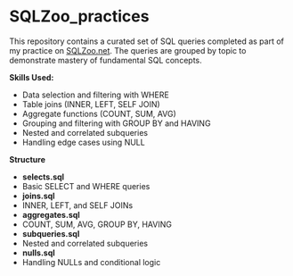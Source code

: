 # SQLZoo_practices
This repository contains a curated set of SQL queries completed as part of my practice on [SQLZoo.net](https://sqlzoo.net/). The queries are grouped by topic to demonstrate mastery of fundamental SQL concepts.

**Skills Used:**
- Data selection and filtering with WHERE
- Table joins (INNER, LEFT, SELF JOIN)
- Aggregate functions (COUNT, SUM, AVG)
- Grouping and filtering with GROUP BY and HAVING
- Nested and correlated subqueries
- Handling edge cases using NULL

**Structure**
- **selects.sql**
-   Basic SELECT and WHERE queries
- **joins.sql**
-   INNER, LEFT, and SELF JOINs
- **aggregates.sql**
-   COUNT, SUM, AVG, GROUP BY, HAVING
- **subqueries.sql**
-   Nested and correlated subqueries
- **nulls.sql**
-   Handling NULLs and conditional logic
